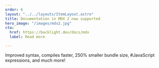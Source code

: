 ```yaml
---
order: 6
layout: "../../layouts/ItemLayout.astro"
title: Documentation in MDX 2 now supported
hero_image: "/images/mdx2.jpg"
cta:
  href: https://backlight.dev/docs/mdx
  label: Read more

---
```

Improved syntax, compiles faster, 250% smaller bundle size, #JavaScript expressions, and much more!
